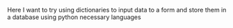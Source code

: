 Here I want to try using dictionaries to input data to a form and store them in a database using python necessary languages
